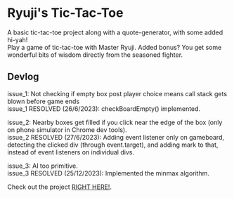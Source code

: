 # Ryuji's Tic-Tac-Toe   

A basic tic-tac-toe project along with a quote-generator, with some added hi-yah!   
Play a game of tic-tac-toe with Master Ryuji. Added bonus? You get some wonderful bits of wisdom directly from the seasoned fighter.


## Devlog   

issue_1: Not checking if empty box post player choice means call stack gets blown before game ends   
issue_1 RESOLVED (26/6/2023): checkBoardEmpty() implemented.   

issue_2: Nearby boxes get filled if you click near the edge of the box (only on phone simulator in Chrome dev tools).   
issue_2 RESOLVED (27/6/2023): Adding event listener only on gameboard, detecting the clicked div (through event.target), and adding mark to that, instead of event listeners on individual divs.   
   
issue_3: AI too primitive.     
issue_3 RESOLVED (25/12/2023): Implemented the minmax algorithm.


Check out the project <a href = "https://mohanamisra.github.io/tic-tac-toe/">RIGHT HERE!</a>.

